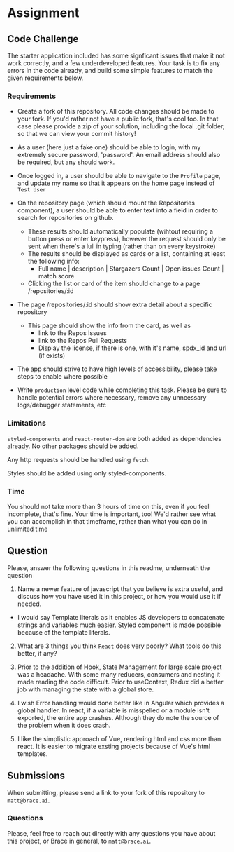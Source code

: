 # Assignment

## Code Challenge

The starter application included has some signficant issues that make it not work correctly, and a few underdeveloped features. Your task is to fix any errors in the code already, and build some simple features to match the given requirements below.

### Requirements

- Create a fork of this repository. All code changes should be made to your fork. If you'd rather not have a public fork, that's cool too. In that case please provide a zip of your solution, including the local .git folder, so that we can view your commit history!

- As a user (here just a fake one) should be able to login, with my extremely secure password, 'password'. An email address should also be required, but any should work.

- Once logged in, a user should be able to navigate to the `Profile` page, and update my name so that it appears on the home page instead of `Test User`

- On the repository page (which should mount the Repositories component), a user should be able to enter text into a field in order to search for repositories on github.

  - These results should automatically populate (wihtout requiring a button press or enter keypress), however the request should only be sent when there's a lull in typing (rather than on every keystroke)
  - The results should be displayed as cards or a list, containing at least the following info:
    - Full name | description | Stargazers Count | Open issues Count | match score
  - Clicking the list or card of the item should change to a page /repositories/:id

- The page /repositories/:id should show extra detail about a specific repository

  - This page should show the info from the card, as well as
    - link to the Repos Issues
    - link to the Repos Pull Requests
    - Display the license, if there is one, with it's name, spdx_id and url (if exists)

- The app should strive to have high levels of accessibility, please take steps to enable where possible

- Write `production` level code while completing this task. Please be sure to handle potential errors where necessary, remove any unncessary logs/debugger statements, etc

### Limitations

`styled-components` and `react-router-dom` are both added as dependencies already. No other packages should be added.

Any http requests should be handled using `fetch`.

Styles should be added using only styled-components.

### Time

You should not take more than 3 hours of time on this, even if you feel incomplete, that's fine. Your time is important, too! We'd rather see what you can accomplish in that timeframe, rather than what you can do in unlimited time

## Question

Please, answer the following questions in this readme, underneath the question

1. Name a newer feature of javascript that you believe is extra useful, and discuss how you have used it in this project, or how you would use it if needed.


* I would say Template literals as it enables JS developers to concatenate strings and variables much easier. Styled component is made possible because of the template literals.

2. What are 3 things you think `React` does very poorly? What tools do this better, if any?

 1. Prior to the addition of Hook, State Management for large scale project was a headache. With some many reducers, consumers and nesting it made reading the code difficult. Prior to useContext, Redux did a better job with managing the state with a global store.

 2. I wish Error handling would done better like in Angular which provides a global handler. In react, if a variable is misspelled or a module isn't exported, the entire app crashes. Although they do note the source of the problem when it does crash.

 3. I like the simplistic approach of Vue, rendering html and css more than react. It is easier to migrate exsting projects because of Vue's html templates.

## Submissions

When submitting, please send a link to your fork of this repository to `matt@brace.ai`.

### Questions

Please, feel free to reach out directly with any questions you have about this project, or Brace in general, to `matt@brace.ai`.
